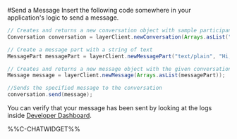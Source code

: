 #Send a Message
Insert the following code somewhere in your application's logic to send a message.

```java
// Creates and returns a new conversation object with sample participant identifiers
Conversation conversation = layerClient.newConversation(Arrays.asList("948374839"));

// Create a message part with a string of text
MessagePart messagePart = layerClient.newMessagePart("text/plain", "Hi, how are you?".getBytes());

// Creates and returns a new message object with the given conversation and array of message parts
Message message = layerClient.newMessage(Arrays.asList(messagePart));

//Sends the specified message to the conversation
conversation.send(message);
```

You can verify that your message has been sent by looking at the logs inside [Developer Dashboard](https://developer.layer.com).

%%C-CHATWIDGET%%